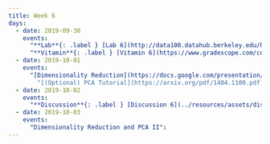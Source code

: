 ```yaml
---
title: Week 6
days:
  - date: 2019-09-30
    events:
      "**Lab**{: .label } [Lab 6](http://data100.datahub.berkeley.edu/hub/user-redirect/git-sync?repo=https://github.com/DS-100/fa19&subPath=lab/lab06/) (due Sept. 30)":
      "**Vitamin**{: .label } [Vitamin 6](https://www.gradescope.com/courses/57158/assignments/257688/) (due Sept. 30)":
  - date: 2019-10-01
    events:
      "[Dimensionality Reduction](https://docs.google.com/presentation/d/1cNJHYds1Q9cyMFRpPejttZ1QNJmAyGM-IMyR8gd8Cxg/edit#slide=id.g4df0212f45_0_0) ([code](http://data100.datahub.berkeley.edu/hub/user-redirect/git-sync?repo=https://github.com/DS-100/fa19&subPath=lecture/lec10))":
        "[(Optional) PCA Tutorial](https://arxiv.org/pdf/1404.1100.pdf)"
  - date: 2019-10-02
    events:
      "**Discussion**{: .label } [Discussion 6](../resources/assets/discussions/disc06.pdf) ([Notebook](https://data100.datahub.berkeley.edu/hub/user-redirect/git-pull?repo=https%3A%2F%2Fgithub.com%2FDS-100%2Ffa19&urlpath=tree%2Ffa19%2Fdisc%2Fdisc06-interactive%3Dnotbook.ipynb))":
  - date: 2019-10-03
    events:
      "Dimensionality Reduction and PCA II":
---
```

